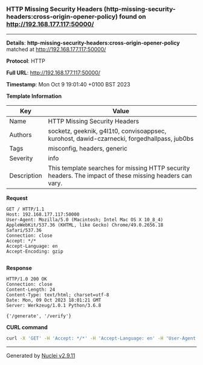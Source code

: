 ### HTTP Missing Security Headers (http-missing-security-headers:cross-origin-opener-policy) found on http://192.168.177.117:50000/

----
**Details**: **http-missing-security-headers:cross-origin-opener-policy** matched at http://192.168.177.117:50000/

**Protocol**: HTTP

**Full URL**: http://192.168.177.117:50000/

**Timestamp**: Mon Oct 9 19:01:40 +0100 BST 2023

**Template Information**

| Key | Value |
| --- | --- |
| Name | HTTP Missing Security Headers |
| Authors | socketz, geeknik, g4l1t0, convisoappsec, kurohost, dawid-czarnecki, forgedhallpass, jub0bs |
| Tags | misconfig, headers, generic |
| Severity | info |
| Description | This template searches for missing HTTP security headers. The impact of these missing headers can vary.<br> |

**Request**
```http
GET / HTTP/1.1
Host: 192.168.177.117:50000
User-Agent: Mozilla/5.0 (Macintosh; Intel Mac OS X 10_8_4) AppleWebKit/537.36 (KHTML, like Gecko) Chrome/49.0.2656.18 Safari/537.36
Connection: close
Accept: */*
Accept-Language: en
Accept-Encoding: gzip


```

**Response**
```http
HTTP/1.0 200 OK
Connection: close
Content-Length: 24
Content-Type: text/html; charset=utf-8
Date: Mon, 09 Oct 2023 18:01:21 GMT
Server: Werkzeug/1.0.1 Python/3.6.8

{'/generate', '/verify'}
```


**CURL command**
```sh
curl -X 'GET' -H 'Accept: */*' -H 'Accept-Language: en' -H 'User-Agent: Mozilla/5.0 (Macintosh; Intel Mac OS X 10_8_4) AppleWebKit/537.36 (KHTML, like Gecko) Chrome/49.0.2656.18 Safari/537.36' 'http://192.168.177.117:50000/'
```

----

Generated by [Nuclei v2.9.11](https://github.com/projectdiscovery/nuclei)